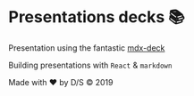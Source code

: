 # Presentations decks 📚

Presentation using the fantastic [mdx-deck](https://github.com/jxnblk/mdx-deck)

Building presentations with `React` & `markdown`

Made with ❤️ by D/S &copy; 2019